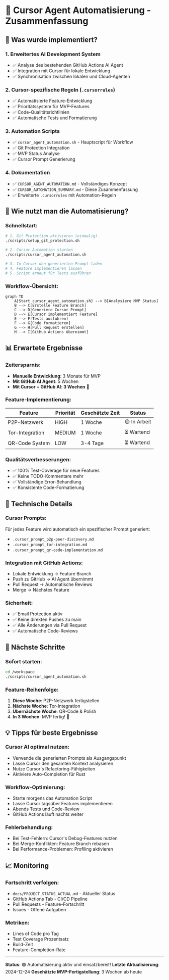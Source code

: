# 🤖 Cursor Agent Automatisierung - Zusammenfassung

## 🎯 Was wurde implementiert?

### 1. **Erweitertes AI Development System**
- ✅ Analyse des bestehenden GitHub Actions AI Agent
- ✅ Integration mit Cursor für lokale Entwicklung
- ✅ Synchronisation zwischen lokalen und Cloud-Agenten

### 2. **Cursor-spezifische Regeln** (`.cursorrules`)
- ✅ Automatisierte Feature-Entwicklung
- ✅ Prioritätssystem für MVP-Features
- ✅ Code-Qualitätsrichtlinien
- ✅ Automatische Tests und Formatierung

### 3. **Automation Scripts**
- ✅ `cursor_agent_automation.sh` - Hauptscript für Workflow
- ✅ Git Protection Integration
- ✅ MVP Status Analyse
- ✅ Cursor Prompt Generierung

### 4. **Dokumentation**
- ✅ `CURSOR_AGENT_AUTOMATION.md` - Vollständiges Konzept
- ✅ `CURSOR_AUTOMATION_SUMMARY.md` - Diese Zusammenfassung
- ✅ Erweiterte `.cursorrules` mit Automation-Regeln

## 🚀 Wie nutzt man die Automatisierung?

### Schnellstart:
```bash
# 1. Git Protection aktivieren (einmalig)
./scripts/setup_git_protection.sh

# 2. Cursor Automation starten
./scripts/cursor_agent_automation.sh

# 3. In Cursor den generierten Prompt laden
# 4. Feature implementieren lassen
# 5. Script erneut für Tests ausführen
```

### Workflow-Übersicht:
```mermaid
graph TD
    A[Start cursor_agent_automation.sh] --> B[Analysiere MVP Status]
    B --> C[Erstelle Feature Branch]
    C --> D[Generiere Cursor Prompt]
    D --> E[Cursor implementiert Feature]
    E --> F[Tests ausführen]
    F --> G[Code formatieren]
    G --> H[Pull Request erstellen]
    H --> I[GitHub Actions übernimmt]
```

## 📊 Erwartete Ergebnisse

### Zeitersparnis:
- **Manuelle Entwicklung**: 3 Monate für MVP
- **Mit GitHub AI Agent**: 5 Wochen
- **Mit Cursor + GitHub AI**: **3 Wochen** 🚀

### Feature-Implementierung:
| Feature | Priorität | Geschätzte Zeit | Status |
|---------|-----------|-----------------|---------|
| P2P-Netzwerk | HIGH | 1 Woche | 🟡 In Arbeit |
| Tor-Integration | MEDIUM | 1 Woche | ⏳ Wartend |
| QR-Code System | LOW | 3-4 Tage | ⏳ Wartend |

### Qualitätsverbesserungen:
- ✅ 100% Test-Coverage für neue Features
- ✅ Keine TODO-Kommentare mehr
- ✅ Vollständige Error-Behandlung
- ✅ Konsistente Code-Formatierung

## 🔧 Technische Details

### Cursor Prompts:
Für jedes Feature wird automatisch ein spezifischer Prompt generiert:
- `.cursor_prompt_p2p-peer-discovery.md`
- `.cursor_prompt_tor-integration.md`
- `.cursor_prompt_qr-code-implementation.md`

### Integration mit GitHub Actions:
- Lokale Entwicklung → Feature Branch
- Push zu GitHub → AI Agent übernimmt
- Pull Request → Automatische Reviews
- Merge → Nächstes Feature

### Sicherheit:
- ✅ Email Protection aktiv
- ✅ Keine direkten Pushes zu main
- ✅ Alle Änderungen via Pull Request
- ✅ Automatische Code-Reviews

## 🎯 Nächste Schritte

### Sofort starten:
```bash
cd /workspace
./scripts/cursor_agent_automation.sh
```

### Feature-Reihenfolge:
1. **Diese Woche**: P2P-Netzwerk fertigstellen
2. **Nächste Woche**: Tor-Integration
3. **Übernächste Woche**: QR-Code & Polish
4. **In 3 Wochen**: MVP fertig! 🎉

## 💡 Tipps für beste Ergebnisse

### Cursor AI optimal nutzen:
- Verwende die generierten Prompts als Ausgangspunkt
- Lasse Cursor den gesamten Kontext analysieren
- Nutze Cursor's Refactoring-Fähigkeiten
- Aktiviere Auto-Completion für Rust

### Workflow-Optimierung:
- Starte morgens das Automation Script
- Lasse Cursor tagsüber Features implementieren
- Abends Tests und Code-Review
- GitHub Actions läuft nachts weiter

### Fehlerbehandlung:
- Bei Test-Fehlern: Cursor's Debug-Features nutzen
- Bei Merge-Konflikten: Feature Branch rebasen
- Bei Performance-Problemen: Profiling aktivieren

## 📈 Monitoring

### Fortschritt verfolgen:
- `docs/PROJECT_STATUS_ACTUAL.md` - Aktueller Status
- GitHub Actions Tab - CI/CD Pipeline
- Pull Requests - Feature-Fortschritt
- Issues - Offene Aufgaben

### Metriken:
- Lines of Code pro Tag
- Test Coverage Prozentsatz
- Build-Zeit
- Feature-Completion-Rate

---

**Status**: 🟢 Automatisierung aktiv und einsatzbereit!
**Letzte Aktualisierung**: 2024-12-24
**Geschätzte MVP-Fertigstellung**: 3 Wochen ab heute